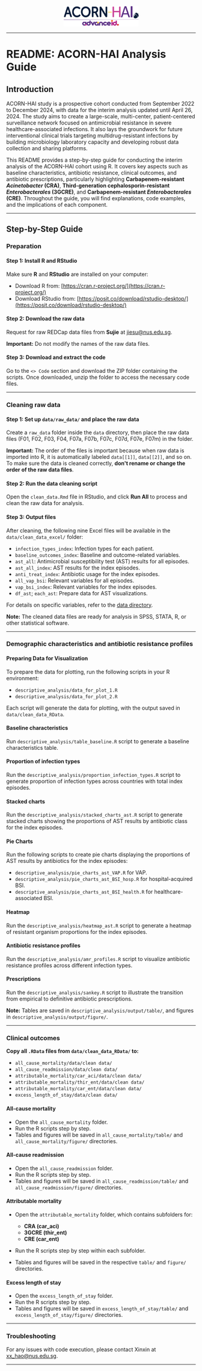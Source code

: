 <p align="center">
  <img src="logo.png" width="200"/>
</p>

---

# README: ACORN-HAI Analysis Guide

## Introduction

ACORN-HAI study is a prospective cohort conducted from September 2022 to December 2024, with data for the interim analysis updated until April 26, 2024. The study aims to create a large-scale, multi-center, patient-centered surveillance network focused on antimicrobial resistance in severe healthcare-associated infections. It also lays the groundwork for future interventional clinical trials targeting multidrug-resistant infections by building microbiology laboratory capacity and developing robust data collection and sharing platforms.

This README provides a step-by-step guide for conducting the interim analysis of the ACORN-HAI cohort using R. It covers key aspects such as baseline characteristics, antibiotic resistance, clinical outcomes, and antibiotic prescriptions, particularly highlighting **Carbapenem-resistant *Acinetobacter* (CRA)**, **Third-generation cephalosporin-resistant *Enterobacterales* (3GCRE)**, and **Carbapenem-resistant *Enterobacterales* (CRE)**. Throughout the guide, you will find explanations, code examples, and the implications of each component.

---

## Step-by-Step Guide

### Preparation

#### Step 1: Install R and RStudio
Make sure **R** and **RStudio** are installed on your computer:

- Download R from: [https://cran.r-project.org/](https://cran.r-project.org/)
- Download RStudio from: [https://posit.co/download/rstudio-desktop/](https://posit.co/download/rstudio-desktop/)

#### Step 2: Download the raw data
Request for raw REDCap data files from **Sujie** at jiesu@nus.edu.sg.

**Important:** Do not modify the names of the raw data files.

#### Step 3: Download and extract the code
Go to the `<> Code` section and download the ZIP folder containing the scripts. Once downloaded, unzip the folder to access the necessary code files.

---

### Cleaning raw data

#### Step 1: Set up `data/raw_data/` and place the raw data
Create a `raw_data` folder inside the `data` directory, then place the raw data files (F01, F02, F03, F04, F07a, F07b, F07c, F07d, F07e, F07m) in the folder. 

**Important:** The order of the files is important because when raw data is imported into R, it is automatically labeled `data[[1]]`, `data[[2]]`, and so on. To make sure the data is cleaned correctly, **don't rename or change the order of the raw data files**.

#### Step 2: Run the data cleaning script
Open the `clean_data.Rmd` file in RStudio, and click **Run All** to process and clean the raw data for analysis.

#### Step 3: Output files
After cleaning, the following nine Excel files will be available in the `data/clean_data_excel/` folder:

- `infection_types_index`: Infection types for each patient.
- `baseline_outcomes_index`: Baseline and outcome-related variables.
- `ast_all`: Antimicrobial susceptibility test (AST) results for all episodes.
- `ast_all_index`: AST results for the index episodes.
- `anti_treat_index`: Antibiotic usage for the index episodes.
- `all_vap_bsi`: Relevant variables for all episodes.
- `vap_bsi_index`: Relevant variables for the index episodes.
- `df_ast`; `each_ast`: Prepare data for AST visualizations.

For details on specific variables, refer to the [data directory](https://docs.google.com/spreadsheets/d/1qLqACtCwm7IUfF0Fh_TJnrfE94kV-5Dq_Cn5IjIzS9c/edit?gid=766714505#gid=766714505).

**Note:** The cleaned data files are ready for analysis in SPSS, STATA, R, or other statistical software.

---

### Demographic characteristics and antibiotic resistance profiles

#### Preparing Data for Visualization  
To prepare the data for plotting, run the following scripts in your R environment:
- `descriptive_analysis/data_for_plot_1.R`
- `descriptive_analysis/data_for_plot_2.R`

Each script will generate the data for plotting, with the output saved in `data/clean_data_RData`.

#### Baseline characteristics 
Run `descriptive_analysis/table_baseline.R` script to generate a baseline characteristics table.

#### Proportion of infection types
Run the `descriptive_analysis/proportion_infection_types.R` script to generate proportion of infection types across countries with total index episodes.

#### Stacked charts
Run the `descriptive_analysis/stacked_charts_ast.R` script to generate stacked charts showing the proportions of  AST results by antibiotic class for the index episodes.

#### Pie Charts
Run the following scripts to create pie charts displaying the proportions of AST results by antibiotics for the index episodes:
- `descriptive_analysis/pie_charts_ast_VAP.R` for VAP.
- `descriptive_analysis/pie_charts_ast_BSI_hosp.R` for hospital-acquired BSI.
- `descriptive_analysis/pie_charts_ast_BSI_health.R` for healthcare-associated BSI.

#### Heatmap
Run the `descriptive_analysis/heatmap_ast.R` script to generate a heatmap of resistant organism proportions for the index episodes.

#### Antibiotic resistance profiles
Run the `descriptive_analysis/amr_profiles.R` script to visualize antibiotic resistance profiles across different infection types.

#### Prescriptions 
Run the `descriptive_analysis/sankey.R` script to illustrate the transition from empirical to definitive antibiotic prescriptions.

**Note:** Tables are saved in `descriptive_analysis/output/table/`, and figures in `descriptive_analysis/output/figure/`.

---

### Clinical outcomes

**Copy all `.RData` files from `data/clean_data_RData/` to:**

- `all_cause_mortality/data/clean data/`
- `all_cause_readmission/data/clean data/`
- `attributable_mortality/car_aci/data/clean data/`
- `attributable_mortality/thir_ent/data/clean data/`
- `attributable_mortality/car_ent/data/clean data/`
- `excess_length_of_stay/data/clean data/`

#### All-cause mortality
- Open the `all_cause_mortality` folder.
- Run the R scripts step by step.
- Tables and figures will be saved in `all_cause_mortality/table/` and `all_cause_mortality/figure/` directories.

#### All-cause readmission
- Open the `all_cause_readmission` folder.
- Run the R scripts step by step.
- Tables and figures will be saved in `all_cause_readmission/table/` and `all_cause_readmission/figure/` directories.

#### Attributable mortality
- Open the `attributable_mortality` folder, which contains subfolders for:
  - **CRA (car_aci)**
  - **3GCRE (thir_ent)**
  - **CRE (car_ent)**

- Run the R scripts step by step within each subfolder.
- Tables and figures will be saved in the respective `table/` and `figure/` directories.

#### Excess length of stay
- Open the `excess_length_of_stay` folder.
- Run the R scripts step by step.
- Tables and figures will be saved in `excess_length_of_stay/table/` and `excess_length_of_stay/figure/` directories.

---

### Troubleshooting
For any issues with code execution, please contact Xinxin at xx_hao@nus.edu.sg.

--- 

